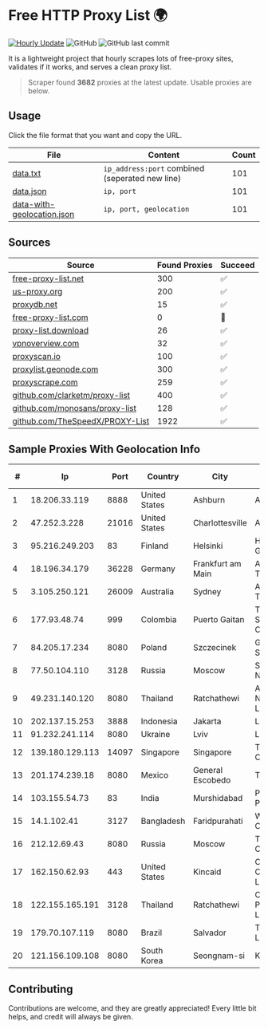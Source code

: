 
# Free HTTP Proxy List 🌍

[![Hourly Update](https://github.com/mertguvencli/http-proxy-list/actions/workflows/main.yml/badge.svg?branch=main)](https://github.com/mertguvencli/http-proxy-list/actions/workflows/main.yml)
![GitHub](https://img.shields.io/github/license/mertguvencli/http-proxy-list)
![GitHub last commit](https://img.shields.io/github/last-commit/mertguvencli/http-proxy-list)

It is a lightweight project that hourly scrapes lots of free-proxy sites, validates if it works, and serves a clean proxy list.


> Scraper found **3682** proxies at the latest update. Usable proxies are below.

## Usage

Click the file format that you want and copy the URL.


|File|Content|Count|
|----|-------|-----|
|[data.txt](https://raw.githubusercontent.com/mertguvencli/http-proxy-list/main/proxy-list/data.txt)|`ip_address:port` combined (seperated new line)|101|
|[data.json](https://raw.githubusercontent.com/mertguvencli/http-proxy-list/main/proxy-list/data.json)|`ip, port`|101|
|[data-with-geolocation.json](https://raw.githubusercontent.com/mertguvencli/http-proxy-list/main/proxy-list/data-with-geolocation.json)|`ip, port, geolocation`|101|

## Sources

|Source|Found Proxies|Succeed|
|------|-------------|-------|
|[free-proxy-list.net](https://free-proxy-list.net)|300|✅|
|[us-proxy.org](https://www.us-proxy.org)|200|✅|
|[proxydb.net](http://proxydb.net)|15|✅|
|[free-proxy-list.com](https://free-proxy-list.com/?page=&port=&type%5B%5D=http&type%5B%5D=https&up_time=0&search=Search)|0|🚫|
|[proxy-list.download](https://www.proxy-list.download/HTTP)|26|✅|
|[vpnoverview.com](https://vpnoverview.com/privacy/anonymous-browsing/free-proxy-servers)|32|✅|
|[proxyscan.io](https://www.proxyscan.io)|100|✅|
|[proxylist.geonode.com](https://proxylist.geonode.com/api/proxy-list?limit=300&page=1&sort_by=lastChecked&sort_type=desc&protocols=http,https)|300|✅|
|[proxyscrape.com](https://api.proxyscrape.com/v2/?request=displayproxies&protocol=http&timeout=10000&country=all&ssl=all&anonymity=all)|259|✅|
|[github.com/clarketm/proxy-list](https://raw.githubusercontent.com/clarketm/proxy-list/master/proxy-list-raw.txt)|400|✅|
|[github.com/monosans/proxy-list](https://raw.githubusercontent.com/monosans/proxy-list/main/proxies/http.txt)|128|✅|
|[github.com/TheSpeedX/PROXY-List](https://raw.githubusercontent.com/TheSpeedX/PROXY-List/master/http.txt)|1922|✅|


## Sample Proxies With Geolocation Info

|#|Ip|Port|Country|City|Internet Service Provider|
|-|--|----|-------|----|-------------------------|
|1|18.206.33.119|8888|United States|Ashburn|Amazon.com, Inc.|
|2|47.252.3.228|21016|United States|Charlottesville|Alibaba.com LLC|
|3|95.216.249.203|83|Finland|Helsinki|Hetzner Online GmbH|
|4|18.196.34.179|36228|Germany|Frankfurt am Main|Amazon Technologies Inc.|
|5|3.105.250.121|26009|Australia|Sydney|Amazon Technologies Inc.|
|6|177.93.48.74|999|Colombia|Puerto Gaitan|TV AZTECA SUCURSAL COLOMBIA|
|7|84.205.17.234|8080|Poland|Szczecinek|Gawex Media Sp.zoo|
|8|77.50.104.110|3128|Russia|Moscow|StarLink Telecom Network|
|9|49.231.140.120|8080|Thailand|Ratchathewi|Advanced Wireless Network Company Limited|
|10|202.137.15.253|3888|Indonesia|Jakarta|LINKNET|
|11|91.232.241.114|8080|Ukraine|Lviv|LEOTEL Ltd.|
|12|139.180.129.113|14097|Singapore|Singapore|The Constant Company, LLC|
|13|201.174.239.18|8080|Mexico|General Escobedo|Transtelco Inc|
|14|103.155.54.73|83|India|Murshidabad|Pegasuswave Private Limited|
|15|14.1.102.41|3127|Bangladesh|Faridpurahati|Windstream Communication Ltd|
|16|212.12.69.43|8080|Russia|Moscow|Telecommunication Center Ostankino|
|17|162.150.62.93|443|United States|Kincaid|Comcast Cable Communications, LLC|
|18|122.155.165.191|3128|Thailand|Ratchathewi|CAT Telecom Public Company Limited|
|19|179.70.107.119|8080|Brazil|Salvador|Telemar Norte Leste S.A.|
|20|121.156.109.108|8080|South Korea|Seongnam-si|Korea Telecom|



## Contributing

Contributions are welcome, and they are greatly appreciated! Every
little bit helps, and credit will always be given.

